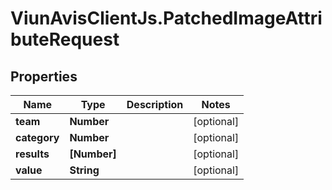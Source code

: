 # ViunAvisClientJs.PatchedImageAttributeRequest

## Properties

Name | Type | Description | Notes
------------ | ------------- | ------------- | -------------
**team** | **Number** |  | [optional] 
**category** | **Number** |  | [optional] 
**results** | **[Number]** |  | [optional] 
**value** | **String** |  | [optional] 



